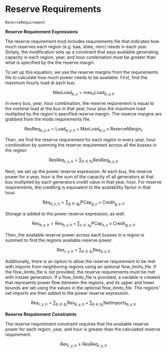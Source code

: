 Reserve Requirements
=========

```@docs
ReserveRequirement
```

**Reserve Requirement Expressions**

The reserve requirement mod includes requirements file that indicates how much reserves each region (e.g. baa, state, nerc) needs in each year. Simply, the modification sets up a constraint that says available generating capacity in each region, year, and hour combination must be greater than what is specified by the the reserve margin.

To set up this equation, we use the reserve margins from the requirements file to calculate how much power needs to be available. First, find the maximum hourly load at each bus. 

$$\text{MaxLoad}_{b,y} = \max_{h} \text{Load}_{b,y,h}$$

In every bus, year, hour combination, the reserve requirement is equal to the nominal load at the bus in that year, hour plus the maximum load multiplied by the region's specified reserve margin. The reserve margins are grabbed from the mods requirements file.

$$\text{ResReq}_{b,y,h} = \text{Load}_{b,y,h} + \text{MaxLoad}_{b,y} \times \text{ReserveMargin}_{r}$$

Then, we find the reserve requirement for each region in every year, hour combination by summing the reserve requirement across all the busses in the region:

$$\text{ResReq}_{r,y,h} = \sum_{b \in b_r} \text{ResReq}_{b,y,h}$$

Next, we set up the power reserve expression. At each bus, the reserve power for a year, hour is the sum of the capacity of all generators at that bus multiplied by each generators credit value in that year, hour. For reserve requirements, the crediting is equivalent to the availability factor in that hour. 

$$\text{Res}_{b,y,h} = \sum_{g \in g_b} \text{PCap}_{g,y} \times \text{Credit}_{g,y,h}$$

Storage is added to the power reserve expression, as well.

$$\text{Res}_{b,y,h} = \text{Res}_{b,y,h} + \sum_{s \in s_b} \text{PCap}_{s,y} \times \text{Credit}_{g,y,h}$$

Then, the available reserve power across each busses in a region is summed to find the regions available reserve power.

$$\text{Res}_{r,y,h} = \sum_{b \in b_r} \text{Res}_{b,y,h}$$

Additionally, there is an option to allow the reserve requirement to be met with imports from neighboring regions using an optional flow_limits_file. If the flow_limits_file is not provided, the reserve requirements must be met with instate generation. If a flow_limits_file is provided, a variable is created that represents power flow between the regions, and its upper and lower bounds are set using the values in the optional flow_limits_file. The regions' net imports are then added to the power reserve expression.

$$\text{Res}_{r,y,h} =
\sum_{b \in b_r} \text{Res}_{b,y,h}
+ 
\sum_{b \in b_r} \text{NetImports}_{b,y,h}$$

**Reserve Requirement Constraints**

The reserve requirement constraint requires that the available reserve power for each region, year, and hour is greater than the calculated reserve requirement.

$$\text{Res}_{r,y,h} \ge \text{ResReq}_{r,y,h}$$
